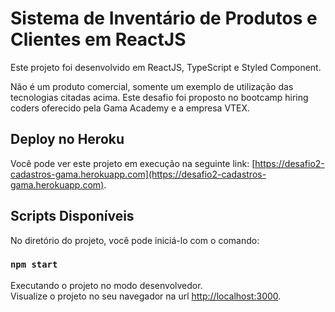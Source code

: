 # Sistema de Inventário de Produtos e Clientes em ReactJS

Este projeto foi desenvolvido em ReactJS, TypeScript e Styled Component.

Não é um produto comercial, somente um exemplo de utilização das tecnologias citadas acima.
Este desafio foi proposto no bootcamp hiring coders oferecido pela Gama Academy e a empresa VTEX.

## Deploy no Heroku

Você pode ver este projeto em execução na seguinte link: [https://desafio2-cadastros-gama.herokuapp.com](https://desafio2-cadastros-gama.herokuapp.com).

## Scripts Disponíveis

No diretório do projeto, você pode iniciá-lo com o comando:

### `npm start`

Executando o projeto no modo desenvolvedor.\
Visualize o projeto no seu navegador na url [http://localhost:3000](http://localhost:3000).
